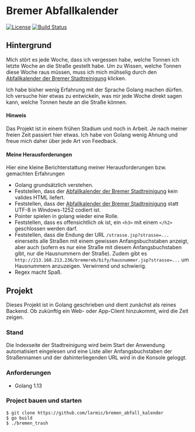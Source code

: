 # Bremer Abfallkalender

[![License](https://img.shields.io/badge/License-Apache%202.0-blue.svg)](https://opensource.org/licenses/Apache-2.0)
[![Build Status](https://travis-ci.org/larmic/bremen_abfall_kalender.svg?branch=master)](https://travis-ci.org/larmic/bremen_abfall_kalender)

## Hintergrund

Mich stört es jede Woche, dass ich vergessen habe, welche Tonnen ich letzte Woche an die Straße gestellt habe. Um zu Wissen,
welche Tonnen diese Woche raus müssen, muss ich mich mühselig durch den [Abfallkalender der Bremer Stadtreinigung](http://213.168.213.236/bremereb/bify/index.jsp) 
klicken.

Ich habe bisher wenig Erfahrung mit der Sprache Golang machen dürfen. Ich versuche hier etwas zu entwickeln, was mir jede 
Woche direkt sagen kann, welche Tonnen heute an die Straße können.

#### Hinweis

Das Projekt ist in einem frühen Stadium und noch in Arbeit. Je nach meiner freien Zeit passiert hier etwas. Ich habe 
von Golang wenig Ahnung und freue mich daher über jede Art von Feedback. 

#### Meine Herausforderungen

Hier eine kleine Berichterstattung meiner Herausforderungen bzw. gemachten Erfahrungen

* Golang grundsätzlich verstehen.
* Feststellen, dass der [Abfallkalender der Bremer Stadtreinigung](http://213.168.213.236/bremereb/bify/index.jsp) kein valides HTML liefert.
* Feststellen, dass der [Abfallkalender der Bremer Stadtreinigung](http://213.168.213.236/bremereb/bify/index.jsp) statt UTF-8 in Windows-1252 codiert ist.
* Pointer spielen in golang wieder eine Rolle.
* Feststellen, dass es offensichtlich ok ist, ein `<h3>` mit einem `</h2>` geschlossen werden darf.
* Feststellen, dass die Endung der URL `/strasse.jsp?strasse=...` einerseits alle Straßen mit einem gewissen Anfangsbuchstaben anzeigt, aber auch (sofern es nur eine
Straße mit diesem Anfangsbuchstaben gibt, nur die Hausnummern der Straße). Zudem gibt es `http://213.168.213.236/bremereb/bify/hausnummer.jsp?strasse=...` 
um Hausnummern anzuzeigen. Verwirrend und schwierig. 
* Regex macht Spaß.

## Projekt

Dieses Projekt ist in Golang geschrieben und dient zunächst als reines
Backend. Ob zukünftig ein Web- oder App-Client hinzukommt, wird die Zeit zeigen.

### Stand

Die Indexseite der Stadtreinigung wird beim Start der Anwendung automatisiert eingelesen und eine Liste aller
Anfangsbuchstaben der Straßennamen und der dahinterliegenden URL wird in die Konsole geloggt.

### Anforderungen

* Golang 1.13

### Project bauen und starten

```ssh
$ git clone https://github.com/larmic/bremen_abfall_kalender
$ go build
$ ./bremen_trash
```

